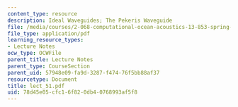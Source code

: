 ```yaml
---
content_type: resource
description: Ideal Waveguides; The Pekeris Waveguide
file: /media/courses/2-068-computational-ocean-acoustics-13-853-spring-2003/78d45e05cfc16f820db40768993af5f8_lect_51.pdf
file_type: application/pdf
learning_resource_types:
- Lecture Notes
ocw_type: OCWFile
parent_title: Lecture Notes
parent_type: CourseSection
parent_uid: 57948e09-fa9d-3287-f474-76f5bb88af37
resourcetype: Document
title: lect_51.pdf
uid: 78d45e05-cfc1-6f82-0db4-0768993af5f8
---
```

